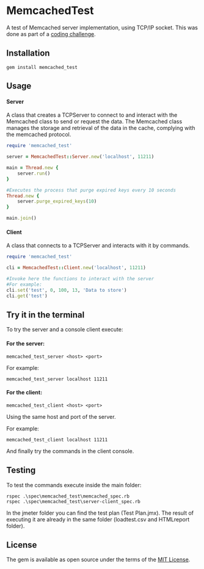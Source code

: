 # MemcachedTest
A test of Memcached server implementation, using TCP/IP socket.
This was done as part of a [coding challenge](https://github.com/moove-it/coding-challenges/blob/master/ruby.md).

## Installation

``` shell
gem install memcached_test
```

## Usage

#### Server
A class that creates a TCPServer to connect to and interact with the Memcached class to send or request the data.
The Memcached class manages the storage and retrieval of the data in the cache, complying with the memcached protocol.

```ruby
require 'memcached_test'

server = MemcachedTest::Server.new('localhost', 11211)

main = Thread.new {
    server.run()
}

#Executes the process that purge expired keys every 10 seconds
Thread.new {
    server.purge_expired_keys(10)
}

main.join()
```

#### Client
A class that connects to a TCPServer and interacts with it by commands.

```ruby
require 'memcached_test'

cli = MemcachedTest::Client.new('localhost', 11211)

#Invoke here the functions to interact with the server
#For example:
cli.set('test', 0, 100, 13, 'Data to store')
cli.get('test')
```

## Try it in the terminal
To try the server and a console client execute:

#### For the server:
``` shell
memcached_test_server <host> <port>
```
For example:
``` shell
memcached_test_server localhost 11211
```

#### For the client:
``` shell
memcached_test_client <host> <port>
```
Using the same host and port of the server.

For example:
``` shell
memcached_test_client localhost 11211
```
And finally try the commands in the client console.

## Testing
To test the commands execute inside the main folder: 
``` shell
rspec .\spec\memcached_test\memcached_spec.rb
rspec .\spec\memcached_test\server-client_spec.rb
```

In the jmeter folder you can find the test plan (Test Plan.jmx). The result of executing it are already in the same folder (loadtest.csv and HTMLreport folder).

## License

The gem is available as open source under the terms of the [MIT License](https://opensource.org/licenses/MIT).